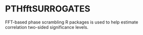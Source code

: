 # PTHfftSURROGATES
FFT-based phase scrambling R packages is used to help estimate correlation two-sided significance levels.
